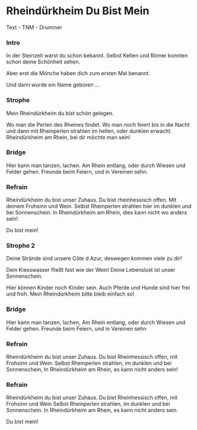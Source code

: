 # Rheindürkheim Du Bist Mein

Text - TNM - Drummer

### Intro
In der Steinzeit warst du schon bekannt.
Selbst Kelten und Römer konnten schon deine Schönheit sehen.

Aber erst die Mönche haben dich zum ersten Mal benannt.

Und dann wurde ein Name geboren ...

### Strophe
Mein Rheindürkheim du bist schön gelegen.

Wo man die Perlen des Rheines findet.
Wo man noch feiert bis in die Nacht
und dann mit
Rheinperlen strahlen im hellen,
oder dunklen erwacht.
Rheindürkheim am Rhein, bei dir möchte man sein!

### Bridge
Hier kann man tanzen, lachen.
Am Rhein entlang,
oder durch Wiesen und Felder gehen.
Freunde beim Feiern, und in Vereinen sehn.

### Refrain
Rheindürkheim du bist unser Zuhaus.
Du bist rheinhessisch offen.
Mit deinem Frohsinn und Wein.
Selbst Rheinperlen strahlen hier im dunklen und bei Sonnenschein.
In Rheindürkheim am Rhein, dies kann nicht wo anders sein!

Du bist mein!

### Strophe 2
Deine Strände sind unsere Côte d Azur,
deswegen kommen viele zu dir!

Dein Kiesswasser fließt fast wie der Wein!
Deine Lebenslust ist unser Sonnenschein.

Hier können Kinder noch Kinder sein.
Auch Pferde und Hunde sind hier frei und froh.
Mein Rheindürkheim bitte bleib einfach so!


### Bridge
Hier kann man tanzen, lachen,
Am Rhein entlang,
oder durch Wiesen und Felder gehen.
Freunde beim Feiern, und in Vereinen sehn

### Refrain
Rheindürkheim du bist unser Zuhaus.
Du bist Rheinhessisch offen,
mit Frohsinn und Wein.
Selbst Rheinperlen strahlen, im dunklen und bei Sonnenschein,
In Rheindürkheim am Rhein, es kann nicht anders sein!

### Refrain
Rheindürkheim du bist unser Zuhaus.
Du bist Rheinhessisch offen,
mit Frohsinn und Wein
Selbst Rheinperlen strahlen, im dunklen und bei Sonnenschein.
In Rheindürkheim am Rhein, es kann nicht anders sein.

Du bist mein!
